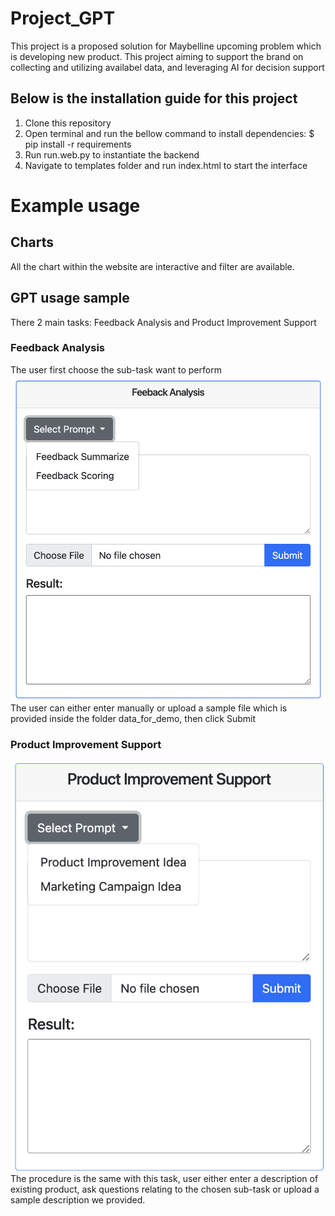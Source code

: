 # Project_GPT
This project is a proposed solution for Maybelline upcoming problem which is developing new product.
This project aiming to support the brand on collecting and utilizing availabel data, and leveraging AI for decision support
## Below is the installation guide for this project
1. Clone this repository
2. Open terminal and run the bellow command to install dependencies:
    $ pip install -r requirements
3. Run run.web.py to instantiate the backend
4. Navigate to templates folder and run index.html to start the interface

# Example usage
## Charts
All the chart within the website are interactive and filter are available.

## GPT usage sample
There 2 main tasks: Feedback Analysis and Product Improvement Support
### Feedback Analysis
The user first choose the sub-task want to perform
![](image.png)
The user can either enter manually or upload a sample file which is provided inside the folder data_for_demo, then click Submit

### Product Improvement Support
![Alt text](image-1.png)
The procedure is the same with this task, user either enter a description of existing product, ask questions relating
to the chosen sub-task or upload a sample description we provided.
